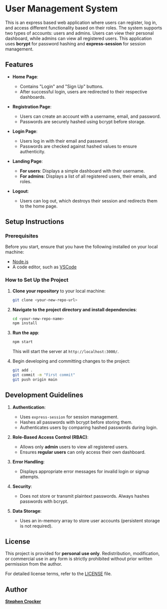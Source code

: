 # User Management System

This is an express based web application where users can register, log in, and access different functionality based on their roles. The system supports two types of accounts: users and admins. Users can view their personal dashboard, while admins can view all registered users. This application uses **bcrypt** for password hashing and **express-session** for session management.

## Features

- **Home Page**:  
  - Contains "Login" and "Sign Up" buttons.  
  - After successful login, users are redirected to their respective dashboards.

- **Registration Page**:  
  - Users can create an account with a username, email, and password.  
  - Passwords are securely hashed using bcrypt before storage.

- **Login Page**:  
  - Users log in with their email and password.  
  - Passwords are checked against hashed values to ensure authenticity.

- **Landing Page**:  
  - **For users**: Displays a simple dashboard with their username.  
  - **For admins**: Displays a list of all registered users, their emails, and roles.

- **Logout**:  
  - Users can log out, which destroys their session and redirects them to the home page.

## Setup Instructions

### Prerequisites

Before you start, ensure that you have the following installed on your local machine:

- [Node.js](https://nodejs.org)  
- A code editor, such as [VSCode](https://code.visualstudio.com/)

### How to Set Up the Project

1. **Clone your repository** to your local machine:  
    ```bash
    git clone <your-new-repo-url>
    ```

2. **Navigate to the project directory and install dependencies**:  
    ```bash
    cd <your-new-repo-name>  
    npm install
    ```

3. **Run the app**:  
    ```bash
    npm start
    ```  
    This will start the server at `http://localhost:3000/`.

4. Begin developing and committing changes to the project:
    ```bash
    git add .
    git commit -m "First commit"
    git push origin main
    ```

## Development Guidelines

1. **Authentication**:
   - Uses `express-session` for session management.
   - Hashes all passwords with bcrypt before storing them.
   - Authenticates users by comparing hashed passwords during login.

2. **Role-Based Access Control (RBAC)**:
   - Allows only **admin** users to view all registered users.
   - Ensures **regular users** can only access their own dashboard.

3. **Error Handling**:
   - Displays appropriate error messages for invalid login or signup attempts.

4. **Security**:
   - Does not store or transmit plaintext passwords. Always hashes passwords with bcrypt.

5. **Data Storage**:
   - Uses an in-memory array to store user accounts (persistent storage is not required).


## License

This project is provided for **personal use only**. Redistribution, modification, or commercial use in any form is strictly prohibited without prior written permission from the author.

For detailed license terms, refer to the [LICENSE](./LICENSE.md) file.

## Author
**[Stephen Crocker](https://github.com/SearchingSteve)** 
